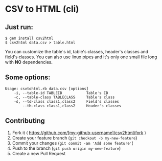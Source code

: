 # CSV to HTML (cli)

## Just run:

    $ gem install csv2html
    $ csv2html data.csv > table.html

You can customize the table's id, table's classes, header's classes and field's classes. You can also use linux pipes and it's only one small file long with **NO** dependencies.

## Some options:

    Usage: csvtohtml.rb data.csv [options]
        -i, --table-id TABLEID           Table's ID
        -c, --table-class TABLECLASS     Table's class
        -d, --td-class class1,class2     Field's classes
            --th-class class1,class2     Header's classes

## Contributing

1. Fork it ( https://github.com/[my-github-username]/csv2html/fork )
2. Create your feature branch (`git checkout -b my-new-feature`)
3. Commit your changes (`git commit -am 'Add some feature'`)
4. Push to the branch (`git push origin my-new-feature`)
5. Create a new Pull Request

